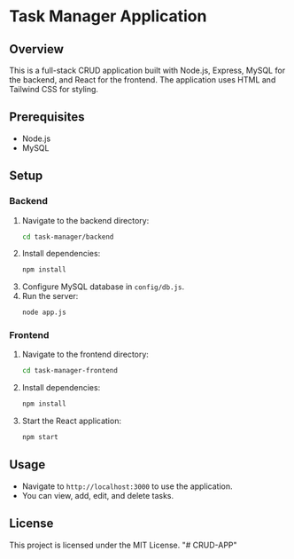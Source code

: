 # Task Manager Application

## Overview
This is a full-stack CRUD application built with Node.js, Express, MySQL for the backend, and React for the frontend. The application uses HTML and Tailwind CSS for styling.

## Prerequisites
- Node.js
- MySQL

## Setup

### Backend
1. Navigate to the backend directory:
    ```bash
    cd task-manager/backend
    ```
2. Install dependencies:
    ```bash
    npm install
    ```
3. Configure MySQL database in `config/db.js`.
4. Run the server:
    ```bash
    node app.js
    ```

### Frontend
1. Navigate to the frontend directory:
    ```bash
    cd task-manager-frontend
    ```
2. Install dependencies:
    ```bash
    npm install
    ```
3. Start the React application:
    ```bash
    npm start
    ```

## Usage
- Navigate to `http://localhost:3000` to use the application.
- You can view, add, edit, and delete tasks.

## License
This project is licensed under the MIT License.
"# CRUD-APP" 


